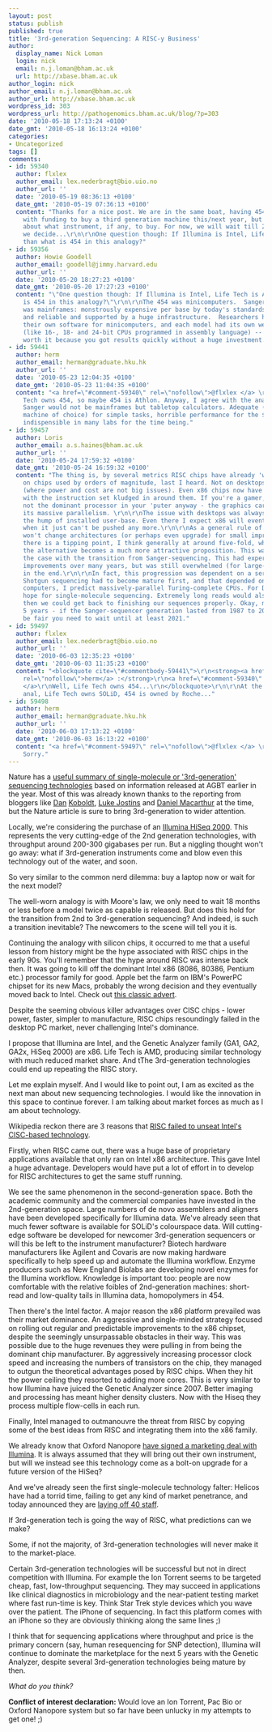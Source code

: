 ```yaml
---
layout: post
status: publish
published: true
title: '3rd-generation Sequencing: A RISC-y Business'
author:
  display_name: Nick Loman
  login: nick
  email: n.j.loman@bham.ac.uk
  url: http://xbase.bham.ac.uk
author_login: nick
author_email: n.j.loman@bham.ac.uk
author_url: http://xbase.bham.ac.uk
wordpress_id: 303
wordpress_url: http://pathogenomics.bham.ac.uk/blog/?p=303
date: '2010-05-18 17:13:24 +0100'
date_gmt: '2010-05-18 16:13:24 +0100'
categories:
- Uncategorized
tags: []
comments:
- id: 59340
  author: flxlex
  author_email: lex.nederbragt@bio.uio.no
  author_url: ''
  date: '2010-05-19 08:36:13 +0100'
  date_gmt: '2010-05-19 07:36:13 +0100'
  content: "Thanks for a nice post. We are in the same boat, having 454 and Illumina,
    with funding to buy a third generation machine this/next year, but very uncertain
    about what instrument, if any, to buy. For now, we will wait till 2011 before
    we decide...\r\n\r\nOne question though: If Illumina is Intel, Life Tech is AMD,
    than what is 454 in this analogy?"
- id: 59356
  author: Howie Goodell
  author_email: goodell@jimmy.harvard.edu
  author_url: ''
  date: '2010-05-20 18:27:23 +0100'
  date_gmt: '2010-05-20 17:27:23 +0100'
  content: "\"One question though: If Illumina is Intel, Life Tech is AMD, than what
    is 454 in this analogy?\"\r\n\r\nThe 454 was minicomputers.  Sanger sequencing
    was mainframes: monstrously expensive per base by today's standards, but powerful
    and reliable and supported by a huge infrastructure.  Researchers had to write
    their own software for minicomputers, and each model had its own weird limitations
    (like 16-, 18- and 24-bit CPUs programmed in assembly language) -- but it was
    worth it because you got results quickly without a huge investment."
- id: 59441
  author: herm
  author_email: herman@graduate.hku.hk
  author_url: ''
  date: '2010-05-23 12:04:35 +0100'
  date_gmt: '2010-05-23 11:04:35 +0100'
  content: "<a href=\"#comment-59340\" rel=\"nofollow\">@flxlex </a> \r\nWell, Life
    Tech owns 454, so maybe 454 is Athlon. Anyway, I agree with the analogy though
    Sanger would not be mainframes but tabletop calculators. Adequate (or even the
    machine of choice) for simple tasks, horrible performance for the $, but remains
    indispensible in many labs for the time being."
- id: 59457
  author: Loris
  author_email: a.s.haines@bham.ac.uk
  author_url: ''
  date: '2010-05-24 17:59:32 +0100'
  date_gmt: '2010-05-24 16:59:32 +0100'
  content: "The thing is, by several metrics RISC chips have already 'won'. ARM wins
    on chips used by orders of magnitude, last I heard. Not on desktops, admittedly
    (where power and cost are not big issues). Even x86 chips now have RISC cores,
    with the instruction set kludged in around them. If you're a gamer, x86 is probably
    not the dominant processor in your 'puter anyway - the graphics card is, with
    its massive parallelism. \r\n\r\nThe issue with desktops was always getting over
    the hump of installed user-base. Even there I expect x86 will eventually be usurped,
    when it just can't be pushed any more.\r\n\r\nAs a general rule of thumb, people
    won't change architectures (or perhaps even upgrade) for small improvements. But
    there is a tipping point, I think generally at around five-fold, where suddenly
    the alternative becomes a much more attractive proposition. This was, I believe,
    the case with the transition from Sanger-sequencing. This had experienced progressive
    improvements over many years, but was still overwhelmed (for large-scale sequencing)
    in the end.\r\n\r\nIn fact, this progression was dependent on a series of advances.
    Shotgun sequencing had to become mature first, and that depended on computer advances.\r\n\r\nFor
    computers, I predict massively-parallel Turing-complete CPUs. For DNA, we can
    hope for single-molecule sequencing. Extremely long reads would also be nice;
    then we could get back to finishing our sequences properly. Okay, maybe not in
    5 years - if the Sanger-sequencer generation lasted from 1987 to 2004 then to
    be fair you need to wait until at least 2021."
- id: 59497
  author: flxlex
  author_email: lex.nederbragt@bio.uio.no
  author_url: ''
  date: '2010-06-03 12:35:23 +0100'
  date_gmt: '2010-06-03 11:35:23 +0100'
  content: "<blockquote cite=\"#commentbody-59441\">\r\n<strong><a href=\"#comment-59441\"
    rel=\"nofollow\">herm</a> :</strong>\r\n<a href=\"#comment-59340\" rel=\"nofollow\">@flxlex
    </a>\r\nWell, Life Tech owns 454...\r\n</blockquote>\r\n\r\nAt the risk of being
    anal, Life Tech owns SOLiD, 454 is owned by Roche..."
- id: 59498
  author: herm
  author_email: herman@graduate.hku.hk
  author_url: ''
  date: '2010-06-03 17:13:22 +0100'
  date_gmt: '2010-06-03 16:13:22 +0100'
  content: "<a href=\"#comment-59497\" rel=\"nofollow\">@flxlex </a> \r\nAh, my bad.
    Sorry."
---
```

<p>Nature has a <a href="http://www.nature.com/nbt/journal/v28/n5/full/nbt0510-426.html">useful summary of single-molecule or '3rd-generation' sequencing technologies</a> based on information released at AGBT earlier in the year. Most of this was already known thanks to the reporting from bloggers like <a href="http://www.massgenomics.org/2010/03/agbt-ion-torrent-semiconductor-sequencin.html">Dan</a> <a href="http://www.massgenomics.org/2010/03/next-gen-sequencing-in-2010.html">Koboldt</a>, <a href="http://www.genetic-inference.co.uk/blog/?p=826">Luke Jostins</a> and <a href="http://scienceblogs.com/geneticfuture/2010/02/belated_news_from_agbt.php">Daniel Macarthur</a> at the time, but the Nature article is sure to bring 3rd-generation to wider attention.</p>
<p>Locally, we're considering the purchase of an <a href="http://www.illumina.com/systems/hiseq_2000.ilmn">Illumina HiSeq 2000</a>. This represents the very cutting-edge of the 2nd generation technologies, with throughput around 200-300 gigabases per run. But a niggling thought won't go away: what if 3rd-generation instruments come and blow even this technology out of the water, and soon.</p>
<p>So very similar to the common nerd dilemma: buy a laptop now or wait for the next model?</p>
<p>The well-worn analogy is with Moore's law, we only need to wait 18 months or less before a model twice as capable is released. But does this hold for the transition from 2nd to 3rd-generation sequencing? And indeed, is such a transition inevitable? The newcomers to the scene will tell you it is.</p>
<p>Continuing the analogy with silicon chips, it occurred to me that a useful lesson from history might be the hype associated with RISC chips in the early 90s. You'll remember that the hype around RISC was intense back then. It was going to kill off the dominant Intel x86 (8086, 80386, Pentium etc.) processor family for good. Apple bet the farm on IBM's PowerPC chipset for its new Macs, probably the wrong decision and they eventually moved back to Intel. Check out <a href="http://www.youtube.com/watch?v=jSYr-Tx8vEI">this classic advert</a>.</p>
<p>Despite the seeming obvious killer advantages over CISC chips - lower power, faster, simpler to manufacture, RISC chips resoundingly failed in the desktop PC market, never challenging Intel's dominance.</p>
<p>I propose that Illumina are Intel, and the Genetic Analyzer family (GA1, GA2, GA2x, HiSeq 2000) are x86. Life Tech is AMD, producing similar technology with much reduced market share. And tThe 3rd-generation technologies could end up repeating the RISC story.</p>
<p>Let me explain myself. And I would like to point out, I am as excited as the next man about new sequencing technologies. I would like the innovation in this space to continue forever. I am talking about market forces as much as I am about technology.</p>
<p>Wikipedia reckon there are 3 reasons that <a href="http://en.wikipedia.org/wiki/RISC#RISC_and_x86">RISC failed to unseat Intel's CISC-based technology</a>.</p>
<p>Firstly, when RISC came out, there was a huge base of proprietary applications available that only ran on Intel x86 architecture. This gave Intel a huge advantage. Developers would have put a lot of effort in to develop for RISC architectures to get the same stuff running.</p>
<p>We see the same phenomenon in the second-generation space. Both the academic community and the commercial companies have invested in the 2nd-generation space. Large numbers of de novo assemblers and aligners have been developed specifically for Illumina data. We've already seen that much fewer software is available for SOLiD's colourspace data. Will cutting-edge software be developed for newcomer 3rd-generation sequencers or will this be left to the instrument manufacturer? Biotech hardware manufacturers like Agilent and Covaris are now making hardware specifically to help speed up and automate the Illumina workflow. Enzyme producers such as New England Biolabs are developing novel enzymes for the Illumina workflow. Knowledge is important too: people are now comfortable with the relative foibles of 2nd-generation machines: short-read and low-quality tails in Illumina data, homopolymers in 454.</p>
<p>Then there's the Intel factor. A major reason the x86 platform prevailed was their market dominance. An aggressive and single-minded strategy focused on rolling out regular and predictable improvements to the x86 chipset, despite the seemingly unsurpassable obstacles in their way. This was possible due to the huge revenues they were pulling in from being the dominant chip manufacturer. By aggressively increasing processor clock speed and increasing the numbers of transistors on the chip, they managed to outgun the theoretical advantages posed by RISC chips. When they hit the power ceiling they resorted to adding more cores. This is very similar to how Illumina have juiced the Genetic Analyzer since 2007. Better imaging and processing has meant higher density clusters. Now with the Hiseq they process multiple flow-cells in each run.</p>
<p>Finally, Intel managed to outmanouvre the threat from RISC by copying some of the best ideas from RISC and integrating them into the x86 family.</p>
<p>We already know that Oxford Nanopore <a href="http://scienceblogs.com/geneticfuture/2009/01/oxford_nanopore_and_illumina_e.php">have signed a marketing deal with Illumina</a>. It is always assumed that they will bring out their own instrument, but will we instead see this technology come as a bolt-on upgrade for a future version of the HiSeq?</p>
<p>And we've already seen the first single-molecule technology falter: Helicos have had a torrid time, failing to get any kind of market penetrance, and today announced they are <a href="http://www.genomeweb.com//node/940912?hq_e=el&hq_m=719030&hq_l=2&hq_v=0091267ed2">laying off 40 staff</a>.</p>
<p>If 3rd-generation tech is going the way of RISC, what predictions can we make?</p>
<p>Some, if not the majority, of 3rd-generation technologies will never make it to the market-place.</p>
<p>Certain 3rd-generation technologies will be successful but not in direct competition with Illumina. For example the Ion Torrent seems to be targeted cheap, fast, low-throughput sequencing. They may succeed in applications like clinical diagnostics in microbiology and the near-patient testing market where fast run-time is key. Think Star Trek style devices which you wave over the patient. The iPhone of sequencing. In fact this platform comes with an iPhone so they are obviously thinking along the same lines ;)</p>
<p>I think that for sequencing applications where throughput and price is the primary concern (say, human resequencing for SNP detection), Illumina will continue to dominate the marketplace for the next 5 years with the Genetic Analyzer, despite several 3rd-generation technologies being mature by then.</p>
<p><em>What do you think?</em></p>
<p><strong>Conflict of interest declaration:</strong> Would love an Ion Torrent, Pac Bio or Oxford Nanopore system but so far have been unlucky in my attempts to get one! ;)</p>
